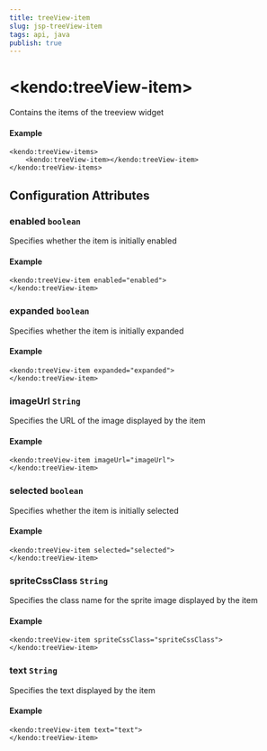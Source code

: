 ```yaml
---
title: treeView-item
slug: jsp-treeView-item
tags: api, java
publish: true
---
```


# \<kendo:treeView-item\>

Contains the items of the treeview widget

#### Example
    <kendo:treeView-items>
        <kendo:treeView-item></kendo:treeView-item>
    </kendo:treeView-items>

## Configuration Attributes

### enabled `boolean`

Specifies whether the item is initially enabled

#### Example
    <kendo:treeView-item enabled="enabled">
    </kendo:treeView-item>

### expanded `boolean`

Specifies whether the item is initially expanded

#### Example
    <kendo:treeView-item expanded="expanded">
    </kendo:treeView-item>

### imageUrl `String`

Specifies the URL of the image displayed by the item

#### Example
    <kendo:treeView-item imageUrl="imageUrl">
    </kendo:treeView-item>

### selected `boolean`

Specifies whether the item is initially selected

#### Example
    <kendo:treeView-item selected="selected">
    </kendo:treeView-item>

### spriteCssClass `String`

Specifies the class name for the sprite image displayed by the item

#### Example
    <kendo:treeView-item spriteCssClass="spriteCssClass">
    </kendo:treeView-item>

### text `String`

Specifies the text displayed by the item

#### Example
    <kendo:treeView-item text="text">
    </kendo:treeView-item>

